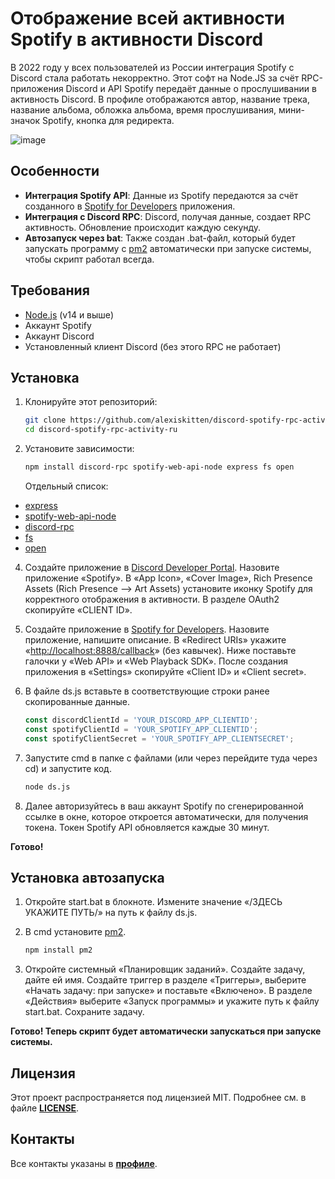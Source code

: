 # Отображение всей активности Spotify в активности Discord

В 2022 году у всех пользователей из России интеграция Spotify с Discord стала работать некорректно. Этот софт на Node.JS за счёт RPC-приложения Discord и API Spotify передаёт данные о прослушивании в активность Discord. В профиле отображаются автор, название трека, название альбома, обложка альбома, время прослушивания, мини-значок Spotify, кнопка для редиректа.

![image](https://github.com/user-attachments/assets/658a977d-f7b3-44ab-be08-64ef0b171b98)

## Особенности

- **Интеграция Spotify API**: Данные из Spotify передаются за счёт созданного в [Spotify for Developers](https://developer.spotify.com) приложения.
- **Интеграция с Discord RPC**: Discord, получая данные, создает RPC активность. Обновление происходит каждую секунду.
- **Автозапуск через bat**: Также создан .bat-файл, который будет запускать программу с [pm2](https://www.npmjs.com/package/pm2) автоматически при запуске системы, чтобы скрипт работал всегда.

## Требования

- [Node.js](https://nodejs.org) (v14 и выше)
- Аккаунт Spotify
- Аккаунт Discord
- Установленный клиент Discord (без этого RPC не работает)

## Установка

1. Клонируйте этот репозиторий:
   
     ```bash
    git clone https://github.com/alexiskitten/discord-spotify-rpc-activity-ru.git
    cd discord-spotify-rpc-activity-ru
    ```
     
2. Установите зависимости:
   
     ```bash
     npm install discord-rpc spotify-web-api-node express fs open
    ```
     
     Отдельный список:
  - [express](https://www.npmjs.com/package/discord-rpc)
  - [spotify-web-api-node](https://www.npmjs.com/package/spotify-web-api-node)
  - [discord-rpc](https://www.npmjs.com/package/express)
  - [fs](https://www.npmjs.com/package/fs)
  - [open](https://www.npmjs.com/package/open)

4. Создайте приложение в [Discord Developer Portal](https://discord.com/developers/applications). Назовите приложение «Spotify». В «App Icon», «Cover Image», Rich Presence Assets (Rich Presence --> Art Assets) установите иконку Spotify для корректного отображения в активности. В разделе OAuth2 скопируйте «CLIENT ID».

5. Создайте приложение в [Spotify for Developers](https://developer.spotify.com/dashboard). Назовите приложение, напишите описание. В «Redirect URIs» укажите «[http://localhost:8888/callback](http://localhost:8888/callback)» (без кавычек). Ниже поставьте галочки у «Web API» и «Web Playback SDK». После создания приложения в «Settings» скопируйте «Client ID» и «Client secret».

6. В файле ds.js вставьте в соответствующие строки ранее скопированные данные.
   
   ```javascript
   const discordClientId = 'YOUR_DISCORD_APP_CLIENTID';
   const spotifyClientId = 'YOUR_SPOTIFY_APP_CLIENTID';
   const spotifyClientSecret = 'YOUR_SPOTIFY_APP_CLIENTSECRET';
   ```
7. Запустите cmd в папке с файлами (или через перейдите туда через cd) и запустите код.

   ```bash
   node ds.js
   ```
   
8. Далее авторизуйтесь в ваш аккаунт Spotify по сгенерированной ссылке в окне, которое откроется автоматически, для получения токена. Токен Spotify API обновляется каждые 30 минут.

  **Готово!**

## Установка автозапуска

1. Откройте start.bat в блокноте. Измените значение «/ЗДЕСЬ УКАЖИТЕ ПУТЬ/» на путь к файлу ds.js.
2. В cmd установите [pm2](https://www.npmjs.com/package/pm2).

   ```bash
   npm install pm2
   ```
3. Откройте системный «Планировщик заданий». Создайте задачу, дайте ей имя. Создайте триггер в разделе «Триггеры», выберите «Начать задачу: при запуске» и поставьте «Включено». В разделе «Действия» выберите «Запуск программы» и укажите путь к файлу start.bat. Сохраните задачу.

**Готово! Теперь скрипт будет автоматически запускаться при запуске системы.**
   
## Лицензия
Этот проект распространяется под лицензией MIT. Подробнее см. в файле **[LICENSE](LICENSE)**.

## Контакты
Все контакты указаны в **[профиле](https://github.com/alexiskitten)**.
